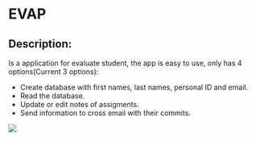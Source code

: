 <h1>EVAP</h1>
<h2>Description:</h2>

<p>Is a application for evaluate student, the app is easy to use, only has 4 options(Current 3 options): </p>

<ul>
    <li>Create database with first names, last names, personal ID and email.</li>
    <li>Read the database.</li>
    <li>Update or edit notes of assigments.</li>
    <li>Send information to cross email with their commits.</li>
</ul>

<img src="MainScreen.PNG"/>